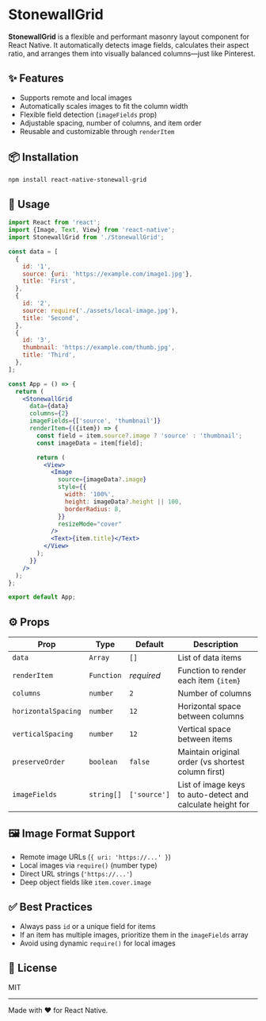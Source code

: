 # StonewallGrid

**StonewallGrid** is a flexible and performant masonry layout component for React Native. It automatically detects image fields, calculates their aspect ratio, and arranges them into visually balanced columns—just like Pinterest.

## ✨ Features

- Supports remote and local images
- Automatically scales images to fit the column width
- Flexible field detection (`imageFields` prop)
- Adjustable spacing, number of columns, and item order
- Reusable and customizable through `renderItem`

## 📦 Installation

```sh
npm install react-native-stonewall-grid
```

## 🚀 Usage

```jsx
import React from 'react';
import {Image, Text, View} from 'react-native';
import StonewallGrid from './StonewallGrid';

const data = [
  {
    id: '1',
    source: {uri: 'https://example.com/image1.jpg'},
    title: 'First',
  },
  {
    id: '2',
    source: require('./assets/local-image.jpg'),
    title: 'Second',
  },
  {
    id: '3',
    thumbnail: 'https://example.com/thumb.jpg',
    title: 'Third',
  },
];

const App = () => {
  return (
    <StonewallGrid
      data={data}
      columns={2}
      imageFields={['source', 'thumbnail']}
      renderItem={({item}) => {
        const field = item.source?.image ? 'source' : 'thumbnail';
        const imageData = item[field];

        return (
          <View>
            <Image
              source={imageData?.image}
              style={{
                width: '100%',
                height: imageData?.height || 100,
                borderRadius: 8,
              }}
              resizeMode="cover"
            />
            <Text>{item.title}</Text>
          </View>
        );
      }}
    />
  );
};

export default App;
```

## ⚙️ Props

| Prop               | Type          | Default     | Description |
|--------------------|---------------|-------------|-------------|
| `data`             | `Array`       | `[]`        | List of data items |
| `renderItem`       | `Function`    | _required_  | Function to render each item `{item}` |
| `columns`          | `number`      | `2`         | Number of columns |
| `horizontalSpacing`| `number`      | `12`        | Horizontal space between columns |
| `verticalSpacing`  | `number`      | `12`        | Vertical space between items |
| `preserveOrder`    | `boolean`     | `false`     | Maintain original order (vs shortest column first) |
| `imageFields`      | `string[]`    | `['source']`| List of image keys to auto-detect and calculate height for |

## 🖼 Image Format Support

- Remote image URLs (`{ uri: 'https://...' }`)
- Local images via `require()` (number type)
- Direct URL strings (`'https://...'`)
- Deep object fields like `item.cover.image`

## ✅ Best Practices

- Always pass `id` or a unique field for items
- If an item has multiple images, prioritize them in the `imageFields` array
- Avoid using dynamic `require()` for local images

## 📄 License

MIT

---

Made with ❤️ for React Native.
